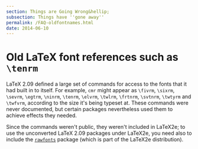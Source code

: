 ```yaml
---
section: Things are Going Wrong&hellip;
subsection: Things have ''gone away''
permalink: /FAQ-oldfontnames.html
date: 2014-06-10
---
```


# Old LaTeX font references such as `\tenrm`

LaTeX 2.09 defined a large set of commands for access to the fonts
that it had built in to itself.  For example, `cmr` might
appear as `\fivrm`, `\sixrm`, `\sevrm`,
`\egtrm`, `\ninrm`, `\tenrm`, `\elvrm`, `\twlrm`,
`\frtnrm`, `\svtnrm`, `\twtyrm` and `\twfvrm`, according
to the size it's being typeset at.
These commands were never documented, but certain packages
nevertheless used them to achieve effects they needed.

Since the commands weren't public, they weren't included in LaTeX2e;
to use the unconverted LaTeX 2.09 packages under LaTeX2e, you need
also to include the [`rawfonts`](https://ctan.org/pkg/rawfonts) package (which is part of the
LaTeX2e distribution).

